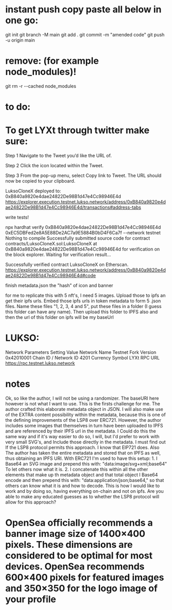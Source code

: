 # instant push copy paste all below in one go:

git init
git branch -M main
git add .
git commit -m "amended code"
git push -u origin main

# remove: (for example node_modules)!

git rm -r --cached node_modules

# to do:

# To get LYXt through twitter make sure:

Step 1
Navigate to the Tweet you’d like the URL of.

Step 2
Click the icon located within the Tweet.

Step 3
From the pop-up menu, select Copy link to Tweet. The URL should now be copied to your clipboard.

LuksoCloneX deployed to: 0xB840a9820e4dae24822De98B1d47e4Cc98946E4d
https://explorer.execution.testnet.lukso.network/address/0xB840a9820e4dae24822De98B1d47e4Cc98946E4d/transactions#address-tabs

write tests!

npx hardhat verify 0xB840a9820e4dae24822De98B1d47e4Cc98946E4d 0xEC5DBFed2e8A5E88De2AC7a9E5884B0bD4F6Ca7f --network testnet
Nothing to compile
Successfully submitted source code for contract
contracts/LuksoCloneX.sol:LuksoCloneX at 0xB840a9820e4dae24822De98B1d47e4Cc98946E4d
for verification on the block explorer. Waiting for verification result...

Successfully verified contract LuksoCloneX on Etherscan.
https://explorer.execution.testnet.lukso.network/address/0xB840a9820e4dae24822De98B1d47e4Cc98946E4d#code

finish metadata.json the "hash" of icon and banner

for me to replicate this with 5 nft's, I need 5 images. Upload those to ipfs an get their ipfs urls. Embed those ipfs urls in token metadata to form 5 .json files. Name these files "1, 2, 3, 4 and 5", put these files in a folder (I guess this folder can have any name). Then upload this folder to IPFS also and then the url of this folder on ipfs will be my baseUrl

# LUKSO:

Network Parameters
Setting Value
Network Name Testnet
Fork Version 0x42010001
Chain ID / Network ID 4201
Currency Symbol LYXt
RPC URL https://rpc.testnet.lukso.network

# notes

Ok, so like the author, I will not be using a randomizer. The baseURI here however is not what I want to use. This is the firsts challenge for me. The author crafted this elaborate metadata object in JSON. I will also make use of the EXTRA content possibility within the metadata, because this is one of the defining improvements of the LSP8 over ERC721. However, the author includes some images that themselves in turn have been uploaded to IPFS and are referenced by their IPFS url in the metadata. I Could do this the same way and if it's way easier to do so, I will, but I'd prefer to work with very small SVG's, and Include those directly in the metadata. I must find out If the LSP8 protocol permits this approach. I know that EIP721 does.
Also The author has taken the entire metadata and stored that on IPFS as well, thus obtaining an IPFS URI.
With ERC721 I'm used to have this setup: 1. I Base64 an SVG image and prepend this with: "data:image/svg+xml;base64" To let others now what it is. 2. I concatenate this within all the other elements that make up th metadata object and that total object I Base64 encode and then prepend this with: "data:application/json;base64," so that others can know what it is and how to decode. This is how I would like to work and by doing so, having everything on-chain and not on ipfs. Are you able to make any educated guesses as to whether the LSP8 protocol will allow for this approach?

# OpenSea officially recommends a banner image size of 1400×400 pixels. These dimensions are considered to be optimal for most devices. OpenSea recommends 600×400 pixels for featured images and 350×350 for the logo image of your profile
